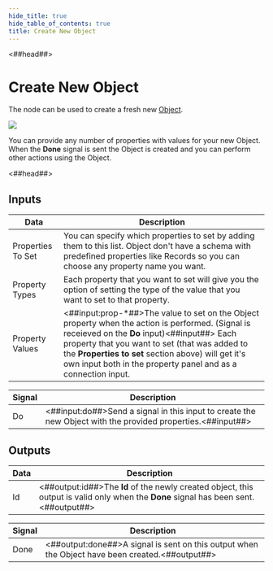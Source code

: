 ```yaml
---
hide_title: true
hide_table_of_contents: true
title: Create New Object
---
```


<##head##>

# Create New Object

The node can be used to create a fresh new [Object](/nodes/data/object/object-node).

<div className="ndl-image-with-background l">

![](/nodes/data/object/create-new-object/create-new-object.png)

</div>

You can provide any number of properties with values for your new Object. When the **Done** signal is sent the Object is created and you can perform other actions using the Object.

<##head##>

## Inputs

| Data                                                | Description                                                                                                                                                                                                                                                                                                                |
| --------------------------------------------------- | -------------------------------------------------------------------------------------------------------------------------------------------------------------------------------------------------------------------------------------------------------------------------------------------------------------------------- |
| <span className="ndl-data">Properties To Set</span> | You can specify which properties to set by adding them to this list. Object don't have a schema with predefined properties like Records so you can choose any property name you want.                                                                                                                                      |
| <span className="ndl-data">Property Types</span>    | Each property that you want to set will give you the option of setting the type of the value that you want to set to that property.                                                                                                                                                                                        |
| <span className="ndl-data">Property Values</span>   | <##input:prop-\*##>The value to set on the Object property when the action is performed. (Signal is receieved on the **Do** input)<##input##> Each property that you want to set (that was added to the **Properties to set** section above) will get it's own input both in the property panel and as a connection input. |


| Signal                                 | Description                                                                                                 |
| -------------------------------------- | ----------------------------------------------------------------------------------------------------------- |
| <span className="ndl-signal">Do</span> | <##input:do##>Send a signal in this input to create the new Object with the provided properties.<##input##> |

## Outputs

| Data                                 | Description                                                                                                                          |
| ------------------------------------ | ------------------------------------------------------------------------------------------------------------------------------------ |
| <span className="ndl-data">Id</span> | <##output:id##>The **Id** of the newly created object, this output is valid only when the **Done** signal has been sent.<##output##> |

| Signal                                   | Description                                                                                     |
| ---------------------------------------- | ----------------------------------------------------------------------------------------------- |
| <span className="ndl-signal">Done</span> | <##output:done##>A signal is sent on this output when the Object have been created.<##output##> |
